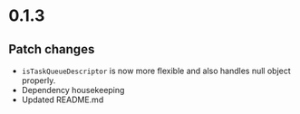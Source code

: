 # 0.1.3

## Patch changes

- `isTaskQueueDescriptor` is now more flexible and also
  handles null object properly.
- Dependency housekeeping
- Updated README.md
